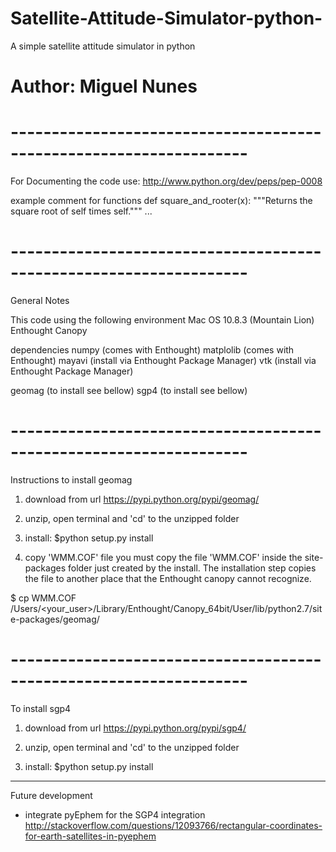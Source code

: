 # Satellite-Attitude-Simulator-python-
A simple satellite attitude simulator in python


# Author: Miguel Nunes

# -------------------------------------------------------------------
For Documenting the code use:
http://www.python.org/dev/peps/pep-0008

example comment for functions
def square_and_rooter(x):
    """Returns the square root of self times self."""
    ...

# -------------------------------------------------------------------
General Notes

This code using the following environment 
Mac OS 10.8.3 (Mountain Lion)
Enthought Canopy

dependencies
numpy (comes with Enthought)
matplolib (comes with Enthought)
mayavi (install via Enthought Package Manager)
vtk (install via Enthought Package Manager)

geomag (to install see bellow)
sgp4 (to install see bellow)

# -------------------------------------------------------------------
Instructions to install geomag

1. download from url
https://pypi.python.org/pypi/geomag/

2. unzip, open terminal and 'cd' to the unzipped folder

3. install: 
$python setup.py install 

4. copy 'WMM.COF' file
you must copy the file 'WMM.COF' inside the site-packages folder just created by the install. The installation step copies the file to another place that the Enthought canopy cannot recognize.

$ cp WMM.COF /Users/<your_user>/Library/Enthought/Canopy_64bit/User/lib/python2.7/site-packages/geomag/ 


# -------------------------------------------------------------------
To install sgp4

1. download from url
https://pypi.python.org/pypi/sgp4/

2. unzip, open terminal and 'cd' to the unzipped folder

3. install: 
$python setup.py install 

----------------------
Future development
- integrate pyEphem for the SGP4 integration
http://stackoverflow.com/questions/12093766/rectangular-coordinates-for-earth-satellites-in-pyephem